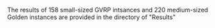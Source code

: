The results of 158 small-sized GVRP intsances and 220 medium-sized Golden instances are provided in the directory of "Results"
